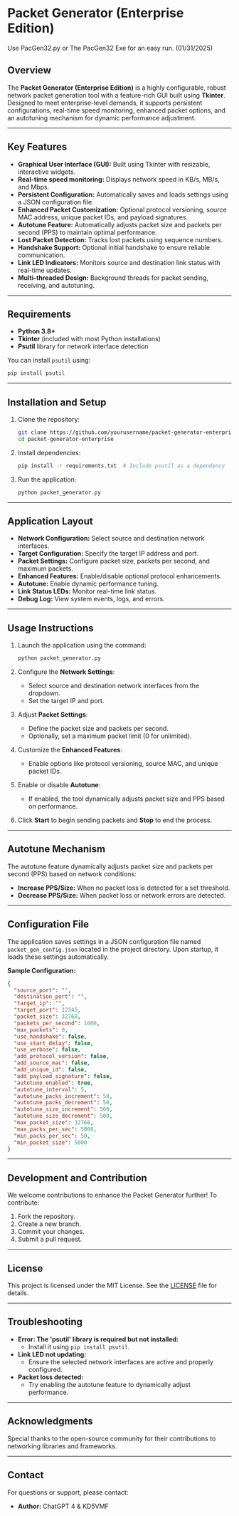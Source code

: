 # Packet Generator (Enterprise Edition)

Use PacGen32.py or The PacGen32 Exe for an easy run. (01/31/2025)

## Overview
The **Packet Generator (Enterprise Edition)** is a highly configurable, robust network packet generation tool with a feature-rich GUI built using **Tkinter**. Designed to meet enterprise-level demands, it supports persistent configurations, real-time speed monitoring, enhanced packet options, and an autotuning mechanism for dynamic performance adjustment.

---

## Key Features

- **Graphical User Interface (GUI):** Built using Tkinter with resizable, interactive widgets.
- **Real-time speed monitoring:** Displays network speed in KB/s, MB/s, and Mbps.
- **Persistent Configuration:** Automatically saves and loads settings using a JSON configuration file.
- **Enhanced Packet Customization:** Optional protocol versioning, source MAC address, unique packet IDs, and payload signatures.
- **Autotune Feature:** Automatically adjusts packet size and packets per second (PPS) to maintain optimal performance.
- **Lost Packet Detection:** Tracks lost packets using sequence numbers.
- **Handshake Support:** Optional initial handshake to ensure reliable communication.
- **Link LED Indicators:** Monitors source and destination link status with real-time updates.
- **Multi-threaded Design:** Background threads for packet sending, receiving, and autotuning.

---

## Requirements

- **Python 3.8+**
- **Tkinter** (included with most Python installations)
- **Psutil** library for network interface detection

You can install `psutil` using:

```bash
pip install psutil
```

---

## Installation and Setup

1. Clone the repository:
   ```bash
   git clone https://github.com/yourusername/packet-generator-enterprise.git
   cd packet-generator-enterprise
   ```

2. Install dependencies:
   ```bash
   pip install -r requirements.txt  # Include psutil as a dependency
   ```

3. Run the application:
   ```bash
   python packet_generator.py
   ```

---

## Application Layout

- **Network Configuration:** Select source and destination network interfaces.
- **Target Configuration:** Specify the target IP address and port.
- **Packet Settings:** Configure packet size, packets per second, and maximum packets.
- **Enhanced Features:** Enable/disable optional protocol enhancements.
- **Autotune:** Enable dynamic performance tuning.
- **Link Status LEDs:** Monitor real-time link status.
- **Debug Log:** View system events, logs, and errors.

---

## Usage Instructions

1. Launch the application using the command:
   ```bash
   python packet_generator.py
   ```

2. Configure the **Network Settings**:
   - Select source and destination network interfaces from the dropdown.
   - Set the target IP and port.

3. Adjust **Packet Settings**:
   - Define the packet size and packets per second.
   - Optionally, set a maximum packet limit (0 for unlimited).

4. Customize the **Enhanced Features**:
   - Enable options like protocol versioning, source MAC, and unique packet IDs.

5. Enable or disable **Autotune**:
   - If enabled, the tool dynamically adjusts packet size and PPS based on performance.

6. Click **Start** to begin sending packets and **Stop** to end the process.

---

## Autotune Mechanism

The autotune feature dynamically adjusts packet size and packets per second (PPS) based on network conditions:

- **Increase PPS/Size:** When no packet loss is detected for a set threshold.
- **Decrease PPS/Size:** When packet loss or network errors are detected.

---

## Configuration File

The application saves settings in a JSON configuration file named `packet_gen_config.json` located in the project directory. Upon startup, it loads these settings automatically.

**Sample Configuration:**
```json
{
  "source_port": "",
  "destination_port": "",
  "target_ip": "",
  "target_port": 12345,
  "packet_size": 32768,
  "packets_per_second": 1000,
  "max_packets": 0,
  "use_handshake": false,
  "use_start_delay": false,
  "use_verbose": false,
  "add_protocol_version": false,
  "add_source_mac": false,
  "add_unique_id": false,
  "add_payload_signature": false,
  "autotune_enabled": true,
  "autotune_interval": 5,
  "autotune_packs_increment": 50,
  "autotune_packs_decrement": 50,
  "autotune_size_increment": 500,
  "autotune_size_decrement": 500,
  "max_packet_size": 32768,
  "max_packs_per_sec": 5000,
  "min_packs_per_sec": 50,
  "min_packet_size": 5000
}
```

---

## Development and Contribution

We welcome contributions to enhance the Packet Generator further! To contribute:

1. Fork the repository.
2. Create a new branch.
3. Commit your changes.
4. Submit a pull request.

---

## License

This project is licensed under the MIT License. See the [LICENSE](LICENSE) file for details.

---

## Troubleshooting

- **Error: The 'psutil' library is required but not installed:**
  - Install it using `pip install psutil`.
- **Link LED not updating:**
  - Ensure the selected network interfaces are active and properly configured.
- **Packet loss detected:**
  - Try enabling the autotune feature to dynamically adjust performance.


---

## Acknowledgments

Special thanks to the open-source community for their contributions to networking libraries and frameworks.

---

## Contact

For questions or support, please contact:

- **Author:** ChatGPT 4 & KD5VMF 

